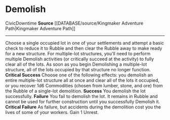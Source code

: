 ﻿---
id: '1391'
name: Demolish
rarity: Common
source: '[[DATABASE/source/Kingmaker Adventure Path|Kingmaker Adventure Path]]'
trait:
- '[[DATABASE/trait/Civic|Civic]]'
- '[[DATABASE/trait/Downtime|Downtime]]'
type: Action

---
# Demolish

<span class="item-trait">Civic</span><span class="item-trait">Downtime</span>
**Source** [[DATABASE/source/Kingmaker Adventure Path|Kingmaker Adventure Path]]

---
Choose a single occupied lot in one of your settlements and attempt a basic check to reduce it to Rubble and then clear the Rubble away to make ready for a new structure. For multiple-lot structures, you'll need to perform multiple Demolish activities (or critically succeed at the activity) to fully clear all of the lots. As soon as you begin Demolishing a multiple-lot structure, all of the lots occupied by that structure no longer function.
**Critical Success** Choose one of the following effects: you demolish an entire multiple-lot structure all at once and clear all of the lots it occupied, or you recover 1d6 Commodities (chosen from lumber, stone, and ore) from the Rubble of a single-lot demolition.
**Success** You demolish the lot successfully.
**Failure** You fail to demolish the lot. It remains in Rubble and cannot be used for further construction until you successfully Demolish it.
**Critical Failure** As failure, but accidents during the demolition cost you the lives of some of your workers. Gain 1 Unrest.
